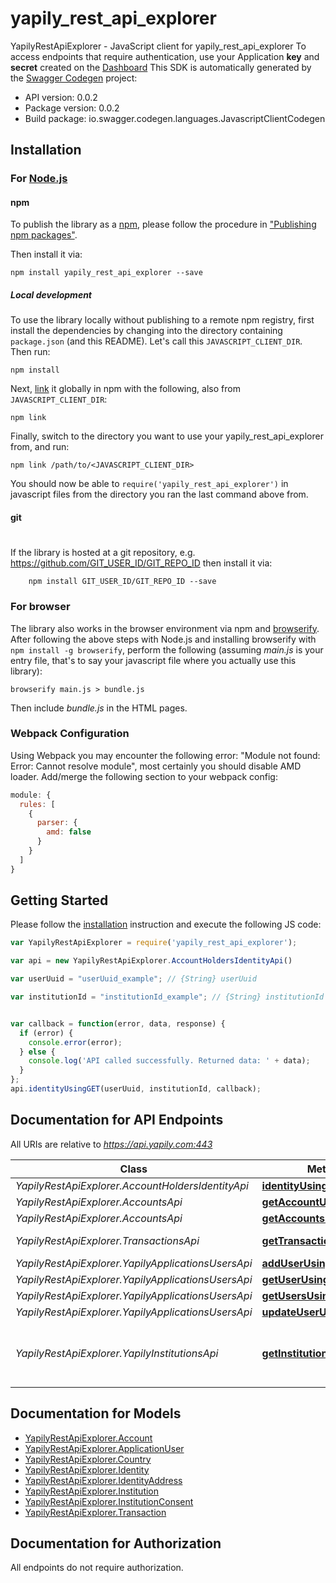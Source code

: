 # yapily_rest_api_explorer

YapilyRestApiExplorer - JavaScript client for yapily_rest_api_explorer
To access endpoints that require authentication, use your Application <b>key</b> and <b>secret</b> created on the <a href=https://dashboard.yapily.com/ target=_blank>Dashboard</a>
This SDK is automatically generated by the [Swagger Codegen](https://github.com/swagger-api/swagger-codegen) project:

- API version: 0.0.2
- Package version: 0.0.2
- Build package: io.swagger.codegen.languages.JavascriptClientCodegen

## Installation

### For [Node.js](https://nodejs.org/)

#### npm

To publish the library as a [npm](https://www.npmjs.com/),
please follow the procedure in ["Publishing npm packages"](https://docs.npmjs.com/getting-started/publishing-npm-packages).

Then install it via:

```shell
npm install yapily_rest_api_explorer --save
```

##### Local development

To use the library locally without publishing to a remote npm registry, first install the dependencies by changing 
into the directory containing `package.json` (and this README). Let's call this `JAVASCRIPT_CLIENT_DIR`. Then run:

```shell
npm install
```

Next, [link](https://docs.npmjs.com/cli/link) it globally in npm with the following, also from `JAVASCRIPT_CLIENT_DIR`:

```shell
npm link
```

Finally, switch to the directory you want to use your yapily_rest_api_explorer from, and run:

```shell
npm link /path/to/<JAVASCRIPT_CLIENT_DIR>
```

You should now be able to `require('yapily_rest_api_explorer')` in javascript files from the directory you ran the last 
command above from.

#### git
#
If the library is hosted at a git repository, e.g.
https://github.com/GIT_USER_ID/GIT_REPO_ID
then install it via:

```shell
    npm install GIT_USER_ID/GIT_REPO_ID --save
```

### For browser

The library also works in the browser environment via npm and [browserify](http://browserify.org/). After following
the above steps with Node.js and installing browserify with `npm install -g browserify`,
perform the following (assuming *main.js* is your entry file, that's to say your javascript file where you actually 
use this library):

```shell
browserify main.js > bundle.js
```

Then include *bundle.js* in the HTML pages.

### Webpack Configuration

Using Webpack you may encounter the following error: "Module not found: Error:
Cannot resolve module", most certainly you should disable AMD loader. Add/merge
the following section to your webpack config:

```javascript
module: {
  rules: [
    {
      parser: {
        amd: false
      }
    }
  ]
}
```

## Getting Started

Please follow the [installation](#installation) instruction and execute the following JS code:

```javascript
var YapilyRestApiExplorer = require('yapily_rest_api_explorer');

var api = new YapilyRestApiExplorer.AccountHoldersIdentityApi()

var userUuid = "userUuid_example"; // {String} userUuid

var institutionId = "institutionId_example"; // {String} institutionId


var callback = function(error, data, response) {
  if (error) {
    console.error(error);
  } else {
    console.log('API called successfully. Returned data: ' + data);
  }
};
api.identityUsingGET(userUuid, institutionId, callback);

```

## Documentation for API Endpoints

All URIs are relative to *https://api.yapily.com:443*

Class | Method | HTTP request | Description
------------ | ------------- | ------------- | -------------
*YapilyRestApiExplorer.AccountHoldersIdentityApi* | [**identityUsingGET**](docs/AccountHoldersIdentityApi.md#identityUsingGET) | **GET** /users/{userUuid}/institutions/{institutionId}/identity | identity
*YapilyRestApiExplorer.AccountsApi* | [**getAccountUsingGET**](docs/AccountsApi.md#getAccountUsingGET) | **GET** /users/{userUuid}/institutions/{institutionId}/accounts/{accountId} | getAccount
*YapilyRestApiExplorer.AccountsApi* | [**getAccountsUsingGET**](docs/AccountsApi.md#getAccountsUsingGET) | **GET** /users/{userUuid}/institutions/{institutionId}/accounts | getAccounts
*YapilyRestApiExplorer.TransactionsApi* | [**getTransactionsUsingGET**](docs/TransactionsApi.md#getTransactionsUsingGET) | **GET** /users/{userUuid}/institutions/{institutionId}/accounts/{accountId}/transactions | getTransactions
*YapilyRestApiExplorer.YapilyApplicationsUsersApi* | [**addUserUsingPOST**](docs/YapilyApplicationsUsersApi.md#addUserUsingPOST) | **POST** /users | addUser
*YapilyRestApiExplorer.YapilyApplicationsUsersApi* | [**getUserUsingGET**](docs/YapilyApplicationsUsersApi.md#getUserUsingGET) | **GET** /users/{uuid} | getUser
*YapilyRestApiExplorer.YapilyApplicationsUsersApi* | [**getUsersUsingGET**](docs/YapilyApplicationsUsersApi.md#getUsersUsingGET) | **GET** /users | getUsers
*YapilyRestApiExplorer.YapilyApplicationsUsersApi* | [**updateUserUsingPUT**](docs/YapilyApplicationsUsersApi.md#updateUserUsingPUT) | **PUT** /users/{uuid} | updateUser
*YapilyRestApiExplorer.YapilyInstitutionsApi* | [**getInstitutionsUsingGET**](docs/YapilyInstitutionsApi.md#getInstitutionsUsingGET) | **GET** /institutions | Retrieves the list of Institutions available in Yapily


## Documentation for Models

 - [YapilyRestApiExplorer.Account](docs/Account.md)
 - [YapilyRestApiExplorer.ApplicationUser](docs/ApplicationUser.md)
 - [YapilyRestApiExplorer.Country](docs/Country.md)
 - [YapilyRestApiExplorer.Identity](docs/Identity.md)
 - [YapilyRestApiExplorer.IdentityAddress](docs/IdentityAddress.md)
 - [YapilyRestApiExplorer.Institution](docs/Institution.md)
 - [YapilyRestApiExplorer.InstitutionConsent](docs/InstitutionConsent.md)
 - [YapilyRestApiExplorer.Transaction](docs/Transaction.md)


## Documentation for Authorization

 All endpoints do not require authorization.

